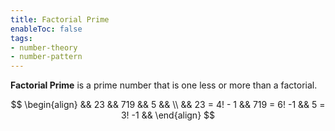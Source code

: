 ```yaml
---
title: Factorial Prime
enableToc: false
tags: 
- number-theory
- number-pattern
---
```

**Factorial Prime** is a prime number that is one less or more than a factorial.

$$
\begin{align}
&& 23 && 719 && 5 && \\
&& 23 = 4! - 1 && 719 = 6! -1 && 5 = 3! -1 &&
\end{align}
$$
